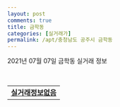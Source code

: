```yaml
---
layout: post
comments: true
title: 금학동
categories: [실거래가]
permalink: /apt/충청남도 공주시 금학동
---
```


2021년 07월 07일 금학동 실거래 정보

<script type="text/javascript">
  google.charts.load('current', {'packages':['corechart']});
  google.charts.setOnLoadCallback(drawChart);

  function drawChart() {
    var data = google.visualization.arrayToDataTable([['거래일', '매매', '전월세', '전매'], ['20-07', 9, 1, 0], ['20-08', 10, 0, 0], ['20-09', 3, 1, 0], ['20-10', 5, 0, 0], ['20-11', 1, 1, 0], ['20-12', 4, 1, 0], ['21-01', 2, 0, 0], ['21-02', 3, 0, 0], ['21-03', 3, 0, 0], ['21-04', 4, 1, 0], ['21-05', 5, 0, 0], ['21-06', 5, 0, 0]]);

    var options = {
      title: '최근 유형별 거래량 추이',
      legend: { position: 'bottom' }
    };

    var chart = new google.visualization.LineChart(document.getElementById('columnchart_material'));
    chart.draw(data, (options));
  }
</script>

<div id="columnchart_material" style="width: 95%; margin-left: -35px; display: block"></div>
<br>
<table>
  <tr>
    <td colspan="4" style="font-weight: bold;"><a href="https://search.naver.com/search.naver?query=금학동 실거래정보없음">실거래정보없음</a></td>
  </tr>
    
</table>
    